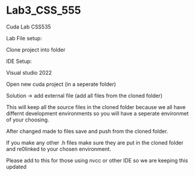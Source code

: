 # Lab3_CSS_555
Cuda Lab CSS535

Lab File setup:

Clone project into folder

IDE Setup:

Visual studio 2022 

Open new cuda project (in a seperate folder)

Solution -> add external file (add all files from the cloned folder)

This will keep all the source files in the cloned folder because we all have differnt development environments so you will have a seperate environmet of your choosing.

After changed made to files save and push from the cloned folder.

If you make any other .h files make sure they are put in the cloned folder and re0linked to your chosen environment.


Please add to this for those using nvcc or other IDE so we are keeping this updated

